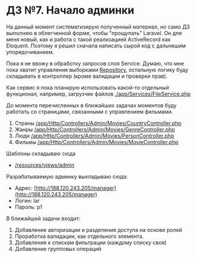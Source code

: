 # Д3 №7. Начало админки

На данный момент систематизирую полученный материал, но само ДЗ выполняю в облегченной форме, чтобы "прощупать" Laravel. 
Он для меня новый, как и работа с такой реализацией ActiveRecord как Eloquent. Поэтому я решил сначала написать сырой код с дальнешим упорядочиванием.

Пока я не ввожу в обработку запросов слоя Service. Думаю, что мне пока хватит управления выборками [Repository](в), остальную логику буду складывать в контроллер (кроме валидации и проверки прав). 

Как сервис я пока планирую использовать какой-то отдельный функционал, например, загрузчик файлов [./app/Services/FileService.php](ы)

До момента перечисленных в ближайших задачах моментов буду работать со страницами, связанными с управлением фильмами.

1. Страны [/app/Http/Controllers/Admin/Movies/CountryController.php]()
2. Жанры [/app/Http/Controllers/Admin/Movies/GenreController.php]()
3. Люди [/app/Http/Controllers/Admin/Movies/PersonController.php]()
3. Фильмы [/app/Http/Controllers/Admin/Movies/MovieController.php]()

Шаблоны складываю сюда
* [/resources/views/admin]()

Разрабатываемую админку выкладываю сюда:

* Адрес: [http://188.120.243.205/manager](http://188.120.243.205/manager)
* Логин: lar
* Пароль: p1

В ближайшей задачи входит:

1. Добавление авторизации и разделения доступа на основе ролей 
2. Проработка валидации, как отдельного элемента.
3. Добавления к спискам фильтрации (каждому списку своя)
4. Добавление групповых операций
